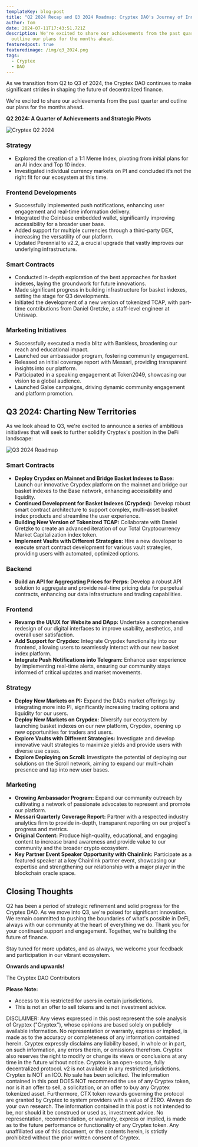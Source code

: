 ```yaml
---
templateKey: blog-post
title: "Q2 2024 Recap and Q3 2024 Roadmap: Cryptex DAO's Journey of Innovation"
author: Tom
date: 2024-07-11T17:43:51.721Z
description: We're excited to share our achievements from the past quarter and
  outline our plans for the months ahead.
featuredpost: true
featuredimage: /img/q3_2024.png
tags:
  - Cryptex
  - DAO
---
```

As we transition from Q2 to Q3 of 2024, the Cryptex DAO continues to make significant strides in shaping the future of decentralized finance. 

We're excited to share our achievements from the past quarter and outline our plans for the months ahead.

**Q2 2024: A Quarter of Achievements and Strategic Pivots**

![Cryptex Q2 2024](/img/q2_2024.png "Cryptex Q2 2024")

### Strategy

* Explored the creation of a 1:1 Meme Index, pivoting from initial plans for an AI index and Top 10 index.
* Investigated individual currency markets on PI and concluded it’s not the right fit for our ecosystem at this time.

### Frontend Developments

* Successfully implemented push notifications, enhancing user engagement and real-time information delivery.
* Integrated the Coinbase embedded wallet, significantly improving accessibility for a broader user base.
* Added support for multiple currencies through a third-party DEX, increasing the versatility of our platform.
* Updated Perennial to v2.2, a crucial upgrade that vastly improves our underlying infrastructure.

### Smart Contracts

* Conducted in-depth exploration of the best approaches for basket indexes, laying the groundwork for future innovations.
* Made significant progress in building infrastructure for basket indexes, setting the stage for Q3 developments.
* Initiated the development of a new version of tokenized TCAP, with part-time contributions from Daniel Gretzke, a staff-level engineer at Uniswap.

### Marketing Initiatives

* Successfully executed a media blitz with Bankless, broadening our reach and educational impact.
* Launched our ambassador program, fostering community engagement.
* Released an initial coverage report with Messari, providing transparent insights into our platform.
* Participated in a speaking engagement at Token2049, showcasing our vision to a global audience.
* Launched Galxe campaigns, driving dynamic community engagement and platform promotion.

## Q3 2024: Charting New Territories

As we look ahead to Q3, we're excited to announce a series of ambitious initiatives that will seek to further solidify Cryptex's position in the DeFi landscape:

![Q3 2024 Roadmap](/img/q3_2024.png "Q3 2024 Roadmap")

### Smart Contracts

* **Deploy Crypdex on Mainnet and Bridge Basket Indexes to Base:** Launch our innovative Crypdex platform on the mainnet and bridge our basket indexes to the Base network, enhancing accessibility and liquidity.
* **Continued Development for Basket Indexes (Crypdex):** Develop robust smart contract architecture to support complex, multi-asset basket index products and streamline the user experience.
* **Building New Version of Tokenized TCAP:** Collaborate with Daniel Gretzke to create an advanced iteration of our Total Cryptocurrency Market Capitalization index token.
* **Implement Vaults with Different Strategies:** Hire a new developer to execute smart contract development for various vault strategies, providing users with automated, optimized options.

### Backend

* **Build an API for Aggregating Prices for Perps:** Develop a robust API solution to aggregate and provide real-time pricing data for perpetual contracts, enhancing our data infrastructure and trading capabilities.

### Frontend

* **Revamp the UI/UX for Website and DApp:** Undertake a comprehensive redesign of our digital interfaces to improve usability, aesthetics, and overall user satisfaction.
* **Add Support for Crypdex:** Integrate Crypdex functionality into our frontend, allowing users to seamlessly interact with our new basket index platform.
* **Integrate Push Notifications into Telegram:** Enhance user experience by implementing real-time alerts, ensuring our community stays informed of critical updates and market movements.

### Strategy

* **Deploy New Markets on PI:** Expand the DAOs market offerings by integrating more into PI, significantly increasing trading options and liquidity for our users.
* **Deploy New Markets on Crypdex:** Diversify our ecosystem by launching basket indexes on our new platform, Crypdex, opening up new opportunities for traders and users.
* **Explore Vaults with Different Strategies:** Investigate and develop innovative vault strategies to maximize yields and provide users with diverse use cases.
* **Explore Deploying on Scroll:** Investigate the potential of deploying our solutions on the Scroll network, aiming to expand our multi-chain presence and tap into new user bases.

### Marketing

* **Growing Ambassador Program:** Expand our community outreach by cultivating a network of passionate advocates to represent and promote our platform.
* **Messari Quarterly Coverage Report:** Partner with a respected industry analytics firm to provide in-depth, transparent reporting on our project's progress and metrics.
* **Original Content:** Produce high-quality, educational, and engaging content to increase brand awareness and provide value to our community and the broader crypto ecosystem.
* **Key Partner Event Speaker Opportunity with Chainlink:** Participate as a featured speaker at a key Chainlink partner event, showcasing our expertise and strengthening our relationship with a major player in the blockchain oracle space.

## Closing Thoughts

Q2 has been a period of strategic refinement and solid progress for the Cryptex DAO. As we move into Q3, we're poised for significant innovation. We remain committed to pushing the boundaries of what's possible in DeFi, always with our community at the heart of everything we do. Thank you for your continued support and engagement. Together, we're building the future of finance.

Stay tuned for more updates, and as always, we welcome your feedback and participation in our vibrant ecosystem.

**Onwards and upwards!**

The Cryptex DAO Contributors

**Please Note:**

* Access to π is restricted for users in certain jurisdictions.
* This is not an offer to sell tokens and is not investment advice.

DISCLAIMER: Any views expressed in this post represent the sole analysis of Cryptex ("Cryptex"), whose opinions are based solely on publicly available information. No representation or warranty, express or implied, is made as to the accuracy or completeness of any information contained herein. Cryptex expressly disclaims any liability based, in whole or in part, on such information, any errors therein, or omissions therefrom. Cryptex also reserves the right to modify or change its views or conclusions at any time in the future without notice. Cryptex is an open-source, fully decentralized protocol. v2 is not available in any restricted jurisdictions. Cryptex is NOT an ICO. No sale has been solicited. The information contained in this post DOES NOT recommend the use of any Cryptex token, nor is it an offer to sell, a solicitation, or an offer to buy any Cryptex tokenized asset. Furthermore, CTX token rewards governing the protocol are granted by Cryptex to system providers with a value of ZERO. Always do your own research. The information contained in this post is not intended to be, nor should it be construed or used as, investment advice. No representation, recommendation, or warranty, express or implied, is made as to the future performance or functionality of any Cryptex token. Any unaffiliated use of this document, or the contents herein, is strictly prohibited without the prior written consent of Cryptex.